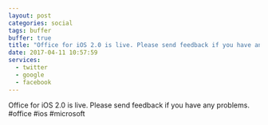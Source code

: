 ```yaml
---
layout: post
categories: social
tags: buffer
buffer: true
title: "Office for iOS 2.0 is live. Please send feedback if you have any problems. #office #ios #microsoft"
date: 2017-04-11 10:57:59
services: 
  - twitter
  - google
  - facebook
---
```

Office for iOS 2.0 is live. Please send feedback if you have any problems. #office #ios #microsoft
